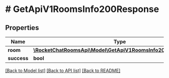 # # GetApiV1RoomsInfo200Response

## Properties

Name | Type | Description | Notes
------------ | ------------- | ------------- | -------------
**room** | [**\RocketChatRoomsApi\Model\GetApiV1RoomsInfo200ResponseRoom**](GetApiV1RoomsInfo200ResponseRoom.md) |  | [optional]
**success** | **bool** |  | [optional]

[[Back to Model list]](../../README.md#models) [[Back to API list]](../../README.md#endpoints) [[Back to README]](../../README.md)

